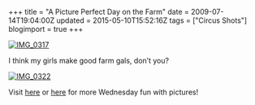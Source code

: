 +++
title = "A Picture Perfect Day on the Farm"
date = 2009-07-14T19:04:00Z
updated = 2015-05-10T15:52:16Z
tags = ["Circus Shots"]
blogimport = true 
+++

[![IMG_0317](https://latc.s3.amazonaws.com/wp-content/uploads/2009/07/IMG_0317.jpg "IMG_0317")](https://latc.s3.amazonaws.com/wp-content/uploads/2009/07/IMG_0317.jpg) 

I think my girls make good farm gals, don’t you?

[![IMG_0322](https://latc.s3.amazonaws.com/wp-content/uploads/2009/07/IMG_0322.jpg "IMG_0322")](https://latc.s3.amazonaws.com/wp-content/uploads/2009/07/IMG_0322.jpg)

Visit [here](www.5minutesformom.com) or [here](http://angiescircus.blogspot.com/) for more Wednesday fun with pictures!
